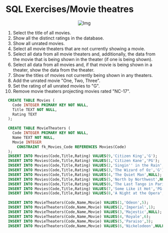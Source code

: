 # SQL Exercises/Movie theatres

<div style="text-align:center;">
    <img src="https://imgur.com/ofvu8wY.png" alt="Img">
</div>

1. Select the title of all movies.
2. Show all the distinct ratings in the database.
3. Show all unrated movies.
4. Select all movie theaters that are not currently showing a movie.
5. Select all data from all movie theaters and, additionally, the data from the movie that is being shown in the theater (if one is being shown).
6. Select all data from all movies and, if that movie is being shown in a theater, show the data from the theater.
7. Show the titles of movies not currently being shown in any theaters.
8. Add the unrated movie "One, Two, Three".
9. Set the rating of all unrated movies to "G".
10. Remove movie theaters projecting movies rated "NC-17".

```sql
 CREATE TABLE Movies (
   Code INTEGER PRIMARY KEY NOT NULL,
   Title TEXT NOT NULL,
   Rating TEXT 
 );
  
 CREATE TABLE MovieTheaters (
   Code INTEGER PRIMARY KEY NOT NULL,
   Name TEXT NOT NULL,
   Movie INTEGER  
     CONSTRAINT fk_Movies_Code REFERENCES Movies(Code)
 );
 INSERT INTO Movies(Code,Title,Rating) VALUES(9,'Citizen King','G');
 INSERT INTO Movies(Code,Title,Rating) VALUES(1,'Citizen Kane','PG');
 INSERT INTO Movies(Code,Title,Rating) VALUES(2,'Singin'' in the Rain','G');
 INSERT INTO Movies(Code,Title,Rating) VALUES(3,'The Wizard of Oz','G');
 INSERT INTO Movies(Code,Title,Rating) VALUES(4,'The Quiet Man',NULL);
 INSERT INTO Movies(Code,Title,Rating) VALUES(5,'North by Northwest',NULL);
 INSERT INTO Movies(Code,Title,Rating) VALUES(6,'The Last Tango in Paris','NC-17');
 INSERT INTO Movies(Code,Title,Rating) VALUES(7,'Some Like it Hot','PG-13');
 INSERT INTO Movies(Code,Title,Rating) VALUES(8,'A Night at the Opera',NULL);
 
 INSERT INTO MovieTheaters(Code,Name,Movie) VALUES(1,'Odeon',5);
 INSERT INTO MovieTheaters(Code,Name,Movie) VALUES(2,'Imperial',1);
 INSERT INTO MovieTheaters(Code,Name,Movie) VALUES(3,'Majestic',NULL);
 INSERT INTO MovieTheaters(Code,Name,Movie) VALUES(4,'Royale',6);
 INSERT INTO MovieTheaters(Code,Name,Movie) VALUES(5,'Paraiso',3);
 INSERT INTO MovieTheaters(Code,Name,Movie) VALUES(6,'Nickelodeon',NULL);